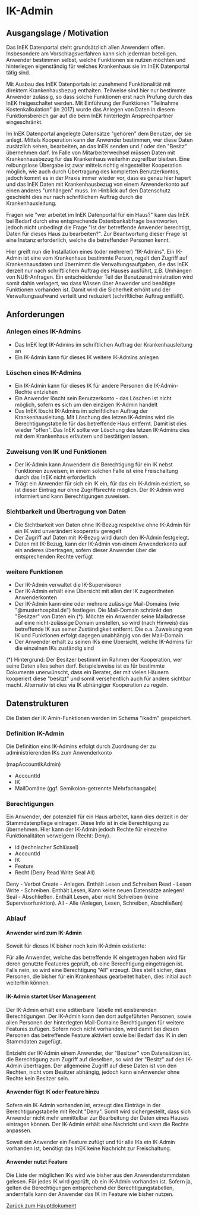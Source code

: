 # IK-Admin

## Ausgangslage / Motivation

Das InEK Datenportal steht grundsätzlich allen Anwendern offen. 
Insbesondere am Vorschlagsverfahren kann sich jederman beteiligen.
Anwender bestimmen selbst, welche Funktionen sie nutzen möchten und hinterlegen eigenständig für welches Krankenhaus sie im InEK Datenportal tätig sind.

Mit Ausbau des InEK Datenportals ist zunehmend Funktionalität mit direktem Krankenhausbezug enthalten.
Teilweise sind hier nur bestimmte Anwender zulässig, so dass solche Funktionen erst nach Prüfung durch das InEK freigeschaltet werden.
Mit Einführung der Funktionen "Teilnahme Kostenkalkulation" (in 2017) wurde das Anlegen von Daten in diesem Funktionsbereich gar auf die beim InEK hinterlegtn Ansprechpartner eingeschränkt.

Im InEK Datenportal angelegte Datensätze "gehören" dem Benutzer, der sie anlegt.
Mittels Kooperation kann der Anwender bestimmen, wer diese Daten zusätzlich sehen, bearbeiten, an das InEK senden und / oder den "Besitz" übernehmen darf.
Im Falle von Mitarbeiterwechsel müssen Daten mit Krankenhausbezug für das Krankenhaus weiterhin zugreifbar bleiben.
Eine reibungslose Übergabe ist zwar mittels richtig eingestellter Kooperation möglich, wie auch durch Übertragung des kompletten Benutzerkontos, 
jedoch kommt es in der Praxis immer wieder vor, dass es genau hier hapert und das InEK Daten mit Krankenhausbezug von einem Anwenderkonto auf einen anderes "umhängen" muss.
Im Hinblick auf den Datenschutz geschieht dies nur nach schriftlichem Auftrag durch die Krankenhausleitung.

Fragen wie "wer arbeitet im InEK Datenportal für ein Haus?" kann das InEK bei Bedarf durch eine entsprechende Datenbankabfrage beantworten, 
jedoch nicht unbedingt die Frage "ist der betreffende Anwender berechtigt, Daten für dieses Haus zu bearbeiten?". 
Zur Beantwortung dieser Frage ist eine Instanz erforderlich, welche die betreffenden Personen kennt.

Hier greift nun die Installation eines (oder mehrerer) "IK-Admins".
Ein IK-Admin ist eine vom Krankenhaus bestimmte Person, regelt den Zugriff auf Krankenhausdaten und übernimmt die Verwaltungsaufgaben, 
die das InEK derzeit nur nach schriftlichem Auftrag des Hauses ausführt, z.B. Umhängen von NUB-Anfragen.
Ein entscheidender Teil der Benutzeradministration wird somit dahin verlagert, wo dass Wissen über Anwender und benötigte Funktionen vorhanden ist.
Damit wird die Sicherheit erhöht und der Verwaltungsaufwand verteilt und reduziert (schriftlicher Auftrag entfällt).

## Anforderungen

### Anlegen eines IK-Admins

- Das InEK legt IK-Admins im schriftlichen Auftrag der Krankenhausleitung an
- Ein IK-Admin kann für dieses IK weitere IK-Admins anlegen

### Löschen eines IK-Admins

- Ein IK-Admin kann für dieses IK für andere Personen die IK-Admin-Rechte entziehen
- Ein Anwender löscht sein Benutzerkonto - das Löschen ist nicht möglich, sofern es sich um den einzigen IK-Admin handelt
- Das InEK löscht IK-Admins im schriftlichen Auftrag der Krankenhausleitung. Mit Löschung des letzen IK-Admins wird die Berechtigungstabelle für das betreffende Haus entfernt. Damit ist dies wieder "offen". Das InEK sollte vor Löschung des letzen IK-Admins dies mit dem Krankenhaus erläutern und bestätigen lassen.

### Zuweisung von IK und Funktionen

- Der IK-Admin kann Anwendern die Berechtigung für ein IK nebst Funktionen zuweisen; in einem solchen Falle ist eine Freischaltung durch das InEK nicht erforderlich
- Trägt ein Anwender für sich ein IK ein, für das ein IK-Admin existiert, so ist dieser Eintrag nur ohne Zugriffsrechte möglich. Der IK-Admin wird informiert und kann Berechtigungen zuweisen.

### Sichtbarkeit und Übertragung von Daten

- Die Sichtbarkeit von Daten ohne IK-Bezug respektive ohne IK-Admin für ein IK wird unverändert kooperativ geregelt
- Der Zugriff auf Daten mit IK-Bezug wird durch den IK-Admin festgelegt.
- Daten mit IK-Bezug, kann der IK-Admin von einem Anwenderkonto auf ein anderes übertragen, sofern dieser Anwender über die entsprechenden Rechte verfügt

### weitere Funktionen

- Der IK-Admin verwaltet die IK-Supervisoren
- Der IK-Admin erhält eine Übersicht mit allen der IK zugeordneten Anwenderkonten
- Der IK-Admin kann eine oder mehrere zulässige Mail-Domains (wie "@musterhospital.de") festlegen. Die Mail-Domain schränkt den "Besitzer" von Daten ein (*). Möchte ein Anwender seine Mailadresse auf eine nicht-zulässige Domain umstellen, so wird (nach Hinweis) das betreffende IK aus seiner Zuständigkeit entfernt. Die o.a. Zuweisung von IK und Funktionen erfolgt dagegen unabhängig von der Mail-Domain.
- Der Anwender erhält zu seinen IKs eine Übersicht, welche IK-Admins für die einzelnen IKs zuständig sind

(*) Hintergrund:
Der Besitzer bestimmt im Rahmen der Kooperation, wer seine Daten alles sehen darf. 
Beispielsweise ist es für bestimmte Dokumente unerwünscht, dass ein Berater, der mit vielen Häusern kooperiert diese "besitzt" und somit versehentlich auch für andere sichtbar macht.
Alternativ ist dies via IK abhängiger Kooperation zu regeln.

## Datenstrukturen

Die Daten der IK-Amin-Funktionen werden im Schema "ikadm" gespeichert.

### Definition IK-Admin

Die Definition eins IK-Admins erfolgt durch Zuordnung der zu administrierenden IKs zum Anwenderkonto

(mapAccountIkAdmin)
- AccountId
- IK
- MailDomäne (ggf. Semikolon-getrennte Mehrfachangabe)

### Berechtigungen

Ein Anwender, der potenziell für ein Haus arbeitet, kann dies derzeit in der Stammdatenpflege eintragen.
Diese Info ist in die Berechtigung zu übernehmen. Hier kann der IK-Admin jedoch Rechte für einezelne Funktionalitäten verweigern (Recht: Deny).

- id (technischer Schlüssel)
- AccountId
- IK
- Feature
- Recht (Deny Read Write Seal All)

Deny    - Verbot
Create  - Anlegen. Enthält Lesen und Schreiben
Read    - Lesen
Write   - Schreiben. Enthält Lesen, Kann keine neuen Datensätze anlegen!
Seal    - Abschließen. Enthält Lesen, aber nicht Schreiben (reine Supervisorfunktion).
All     - Alle (Anlegen, Lesen, Schreiben, Abschließen)

### Ablauf

#### Anwender wird zum IK-Admin

Soweit für dieses IK bisher noch kein IK-Admin existierte:

Für alle Anwender, welche das betreffende IK eingetragen haben wird für deren genutzte Featueres geprüft,
ob eine Berechtigung eingetragen ist. Falls nein, so wird eine Berechtigung "All" erzeugt.
Dies stellt sicher, dass Personen, die bisher für ein Krankenhaus gearbeitet haben, dies initial auch weiterhin
können.

#### IK-Admin startet User Management

Der IK-Admin erhält eine editierbare Tabelle mit existierenden Berechtigungen.
Der IK-Admin kann den dort aufgeführten Personen, sowie allen Personen der hinterlegten Mail-Domaine Berchtigungen für weitere Features zufügen. 
Sofern noch nicht vorhanden, wird damit bei diesen Personen das betreffende Feature aktiviert sowie bei Bedarf das IK in den Stammdaten zugefügt.

Entzieht der IK-Admin einem Anwender, der "Besitzer" von Datensätzen ist, die Berechtigung zum Zugriff auf dieselben, so wird der "Besitz" auf den IK-Admin übertragen. Der allgemeine Zugriff auf diese Daten ist von den Rechten, nicht vom Besitzer abhängig, jedoch kann einAnwender ohne Rechte kein Besitzer sein.

#### Anwender fügt IK oder Feature hinzu

Sofern ein IK-Admin vorhanden ist, erzeugt dies Einträge in der Berechtigungstabelle mit Recht "Deny".
Somit wird sichergestellt, dass sich Anwender nicht mehr unmittelbar zur Bearbeitung der Daten eines Hauses eintragen können.
Der IK-Admin erhält eine Nachricht und kann die Rechte anpassen.

Soweit ein Anwender ein Feature zufügt und für alle IKs ein IK-Admin vorhanden ist, benötigt das InEK keine Nachricht zur Freischaltung.

#### Anwender nutzt Feature

Die Liste der möglichen IKs wird wie bisher aus den Anwenderstammdaten gelesen. 
Für jedes IK wird geprüft, ob ein IK-Admin vorhanden ist. Sofern ja, gelten die Berechtigungen entsprechend der Berechtigungstabellen, andernfalls kann der Anwender das IK im Feature wie bisher nutzen.

[Zurück zum Hauptdokument](DataPortal.md#FunctionalRequirements)